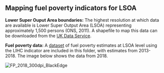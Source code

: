 ## Mapping fuel poverty indicators for LSOA

**Lower Super Ouput Area boundaries:** The highest resolution at which data are available is Lower Super Output Area (LSOA) representing approximately 1,500 persons (ONS, 2011). A shapefile to map this data can be downloaded from the [UK Data Service](https://borders.ukdataservice.ac.uk/easy_download.html). 

**Fuel poverty data:** A [dataset](https://github.com/CaitHRobinson/Encyclopedia/blob/master/England/LSOA/LSOA_EP.csv) of fuel poverty estimates at LSOA level using the LIHC indicator are included in this folder, with estimates from 2013-2018. The image below shows the data from 2018.

![FP_2018_300dpi_BlackEdge](https://user-images.githubusercontent.com/57355504/92476948-a7945400-f1d7-11ea-8df2-a3d984abf05c.jpg)
